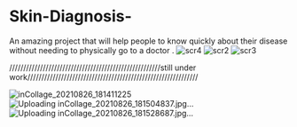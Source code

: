 
# Skin-Diagnosis-
An amazing project that will help  people to know quickly about their disease without needing to physically go to a doctor .
![scr4](https://user-images.githubusercontent.com/88105870/130996958-cc901ac5-42e7-4cfb-88af-7260d063d602.jpg)
![scr2](https://user-images.githubusercontent.com/88105870/130996981-a818a1dc-ec6d-4f8f-82fc-fcc36e7827a3.jpg)
![scr3](https://user-images.githubusercontent.com/88105870/130996992-545af89e-d720-449b-8fd6-80ed08b03ef0.jpg)

//////////////////////////////////////////////////////still under work/////////////////////////////////////////////////////////////

![inCollage_20210826_181411225](https://user-images.githubusercontent.com/88105870/130998761-b1cd335d-24d6-4bad-8f78-eb656926724b.jpg)
![Uploading inCollage_20210826_181504837.jpg…]()
![Uploading inCollage_20210826_181528687.jpg…]()
